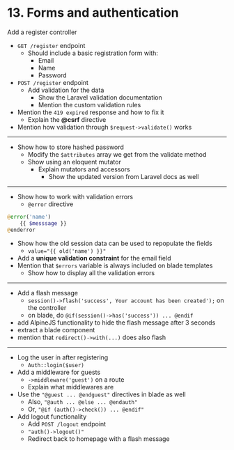 # 13. Forms and authentication

Add a register controller

- `GET /register` endpoint
  - Should include a basic registration form with:
    - Email
    - Name
    - Password
- `POST /register` endpoint
  - Add validation for the data
    - Show the Laravel validation documentation
    - Mention the custom validation rules
- Mention the `419 expired` response and how to fix it
  - Explain the **@csrf** directive
- Mention how validation through `$request->validate()` works

---

- Show how to store hashed password
  - Modify the `$attributes` array we get from the validate method
  - Show using an eloquent mutator
    - Explain mutators and accessors
      - Show the updated version from Laravel docs as well

---

- Show how to work with validation errors
  - `@error` directive

```php
@error('name')
    {{ $messsage }}
@enderror
```

- Show how the old session data can be used to repopulate the fields
  - `value="{{ old('name') }}"`
- Add a **unique validation constraint** for the email field
- Mention that `$errors` variable is always included on blade templates
  - Show how to display all the validation errors

---

- Add a flash message
  - `session()->flash('success', Your account has been created');` on the controller
  - on blade, do `@if(session()->has('success')) ... @endif`
- add AlpineJS functionality to hide the flash message after 3 seconds
- extract a blade component
- mention that `redirect()->with(...)` does also flash

---

- Log the user in after registering
  - `Auth::login($user)`
- Add a middleware for guests
  - `->middleware('guest')` on a route
  - Explain what middlewares are
- Use the `"@guest ... @endguest"` directives in blade as well
  - Also, `"@auth ... @else ... @endauth"`
  - Or, `"@if (auth()->check()) ... @endif"`
- Add logout functionality
  - Add `POST /logout` endpoint
  - `"auth()->logout()"`
  - Redirect back to homepage with a flash message

